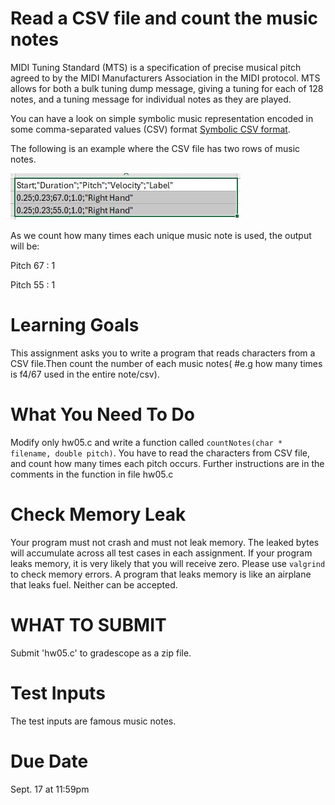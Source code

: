 # Read a CSV file and count the music notes

MIDI Tuning Standard (MTS) is a specification of precise musical pitch agreed to by the MIDI Manufacturers Association in the MIDI protocol. MTS allows for both a bulk tuning dump message, giving a tuning for each of 128 notes, and a tuning message for individual notes as they are played. 

You can have a look on simple symbolic music representation encoded in some comma-separated values (CSV) format [Symbolic CSV format](https://www.audiolabs-erlangen.de/resources/MIR/FMP/C1/C1S2_CSV.html). 

The following is an example where the CSV file has two rows of music notes.

![image](https://github.com/Purdue-ECE264-002-Fall2024-stage/HW05-Count-Music-Notes/blob/main/musicCSV.JPG)

As we count how many times each unique music note is used, the output will be:

Pitch 67 : 1

Pitch 55 : 1

Learning Goals 
==============

This assignment asks you to write a program that reads characters from a CSV file.Then count the number of each music notes( #e.g how many times is f4/67 used in the entire note/csv). 

What You Need To Do
===================

Modify only hw05.c and write a function called `countNotes(char * filename, double pitch)`. You have to read the characters from CSV file, and count how many times each pitch occurs. Further instructions are in the comments in the function in file hw05.c

Check Memory Leak
=================

Your program must not crash and must not leak memory. The leaked bytes will
accumulate across all test cases in each assignment. If your program
leaks memory, it is very likely that you will receive zero.  Please
use `valgrind` to check memory errors. A program that leaks memory is
like an airplane that leaks fuel. Neither can be accepted. 

WHAT TO SUBMIT
==============

Submit 'hw05.c' to gradescope as a zip file.

Test Inputs
===========

The test inputs are famous music notes. 

Due Date
=========
Sept. 17 at 11:59pm
